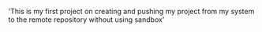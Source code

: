 'This is my first project on creating and pushing my project from my system to the remote repository without using sandbox' 
